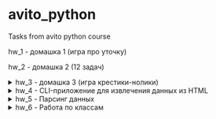 # avito_python
Tasks from avito python course

hw_1 - домашка 1 (игра про уточку)

hw_2 - домашка 2 (12 задач)

<details>
  <summary>hw_3 - домашка 3 (игра крестики-нолики)</summary>
  
  
  Игра крестики-нолики с двумя участниками.Основные характеристики:

  1. В самом начале задаётся размер квадратного поля N (должен быть от 3 до 5). Если размер поля не соответствует ожидаемому,
  то выводится сообщение об ошибке, и запрос повторяется снова.
  Нужно вывести получившееся поле схематически в CLI.

  2. Далее каждый игрок по порядку вводит свой ход в виде строки и столбца (например, a3).
  Нужно проверить, что ход является допустимым (ячейка существует и она свободна).
  Если ход недопустим, то вывести сообщение и повторить попытку ввода.
  3. После хода выводится поле с выставленной меткой: для игрока 1 – крестик, для игрока 2 – нолик.
  4. Игра заканчивается при наступлении одного из двух условий:
    – один из игроков собрал в ряд или по диагонали N своих меток
    – поле заполнено, т.е. ничья.
  5. В конце игры вывести результат.

  Ожидания от кода:
  - разбит на функции
  - существуют отдельные функции для: вывода сообщений, вычисления результата, проверки ввода, отображения поля и т.д.
  - все функции имеют аннотации и докстринги
</details>

<details>
  <summary>hw_4 - CLI-приложение для извлечения данных из HTML</summary>
  - создать отдельный репозиторий для данного приложения
  - настроить отдельный venv для данного приложения с установленными зависимостями из requirements.txt
  - приложение должно реализовывать следующее:
  - запускаться из командной строки такой командой python -m cliparse --xpath="//div" . Параметр из --xpath можно менять при каждом запуске
  - аргумент --xpath не обязательный и имеет значение по умолчанию равное //*
  - поиск осуществляется в HTML, который будет задан в файле html.py - пример. У каждого студента должен быть свой HTML
  - команда должна выводить HTML элементов, найденных с помощью XPath, переданного в параметре --xpath
  - программа должна быть разделена на модули (отдельные файлы)
</details>

<details>
  <summary>hw_5 - Парсинг данных</summary>
  
  * данные извлечены из  HTML
  * csv-файл содержит более 200 строк
- каждая строка имеет минимум 5 значений
- каждая строка имеет URL источника
- источник данных для каждого студента должен быть уникальным, для этого перед выполнением его нужно занести в таблицу
</details>

<details>
  <summary>hw_6 - Работа по классам</summary>
Описание задания:
https://github.com/siauPatrick/mai-python/blob/master/05-samoe-neobhodimoe-o-klassah/issues.md#issue-01
</details>


